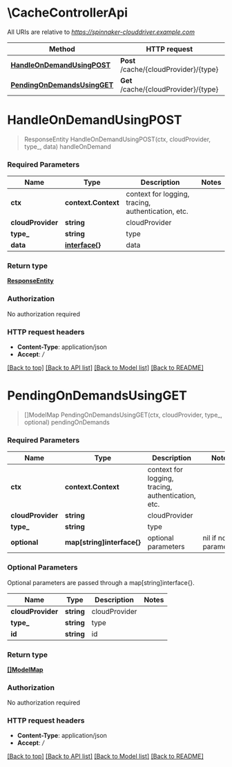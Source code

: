# \CacheControllerApi

All URIs are relative to *https://spinnaker-clouddriver.example.com*

Method | HTTP request | Description
------------- | ------------- | -------------
[**HandleOnDemandUsingPOST**](CacheControllerApi.md#HandleOnDemandUsingPOST) | **Post** /cache/{cloudProvider}/{type} | handleOnDemand
[**PendingOnDemandsUsingGET**](CacheControllerApi.md#PendingOnDemandsUsingGET) | **Get** /cache/{cloudProvider}/{type} | pendingOnDemands


# **HandleOnDemandUsingPOST**
> ResponseEntity HandleOnDemandUsingPOST(ctx, cloudProvider, type_, data)
handleOnDemand

### Required Parameters

Name | Type | Description  | Notes
------------- | ------------- | ------------- | -------------
 **ctx** | **context.Context** | context for logging, tracing, authentication, etc.
  **cloudProvider** | **string**| cloudProvider | 
  **type_** | **string**| type | 
  **data** | [**interface{}**](interface{}.md)| data | 

### Return type

[**ResponseEntity**](ResponseEntity.md)

### Authorization

No authorization required

### HTTP request headers

 - **Content-Type**: application/json
 - **Accept**: */*

[[Back to top]](#) [[Back to API list]](../README.md#documentation-for-api-endpoints) [[Back to Model list]](../README.md#documentation-for-models) [[Back to README]](../README.md)

# **PendingOnDemandsUsingGET**
> []ModelMap PendingOnDemandsUsingGET(ctx, cloudProvider, type_, optional)
pendingOnDemands

### Required Parameters

Name | Type | Description  | Notes
------------- | ------------- | ------------- | -------------
 **ctx** | **context.Context** | context for logging, tracing, authentication, etc.
  **cloudProvider** | **string**| cloudProvider | 
  **type_** | **string**| type | 
 **optional** | **map[string]interface{}** | optional parameters | nil if no parameters

### Optional Parameters
Optional parameters are passed through a map[string]interface{}.

Name | Type | Description  | Notes
------------- | ------------- | ------------- | -------------
 **cloudProvider** | **string**| cloudProvider | 
 **type_** | **string**| type | 
 **id** | **string**| id | 

### Return type

[**[]ModelMap**](Map.md)

### Authorization

No authorization required

### HTTP request headers

 - **Content-Type**: application/json
 - **Accept**: */*

[[Back to top]](#) [[Back to API list]](../README.md#documentation-for-api-endpoints) [[Back to Model list]](../README.md#documentation-for-models) [[Back to README]](../README.md)

